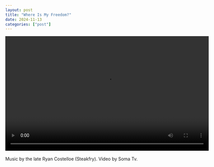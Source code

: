 ```yaml
---
layout: post
title: "Where Is My Freedom?"
date: 2024-11-13
categories: ["post"]
---
```

<p style="font-size:15px">
  <div id="video-container">
    <video controls autoplay width="640" height="360">
      <source src="https://files.catbox.moe/4gl6oi.mp4" type="video/mp4">
      Your browser does not support the video tag.
    </video>
  </div>

<br>
Music by the late Ryan Costelloe (Steakfry).
Video by Soma Tv.
</p>
